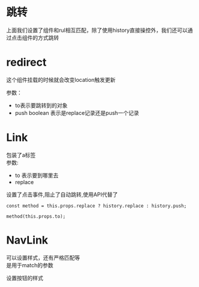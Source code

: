 # 跳转
上面我们设置了组件和rul相互匹配，除了使用history直接操控外，我们还可以通过点击组件的方式跳转

# redirect
这个组件挂载的时候就会改变location触发更新

参数：
- to表示要跳转到的对象
- push boolean 表示是replace记录还是push一个记录

# Link
包装了a标签  
参数:
- to 表示要到哪里去
- replace


设置了点击事件,阻止了自动跳转,使用API代替了
```
const method = this.props.replace ? history.replace : history.push;

method(this.props.to);
```

# NavLink
可以设置样式，还有严格匹配等  
是用于match的参数

设置按钮的样式